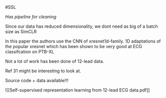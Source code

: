 #SSL 

*Has pipeline for cleaning*

Since our data has reduced dimensionality, we dont need as big of a batch size as SimCLR

In this paper the authors use the CNN of xresnet1d-family. 1D adaptations of the popular xresnet which has been shown to be very good at ECG classifcation on PTB-XL

Not a lot of work has been done of 12-lead data.

Ref 31 might be interesting to look at.

Source code + data available!!!

![[Self-supervised representation learning from 12-lead ECG data.pdf]]